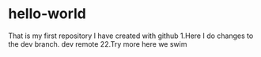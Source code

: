 # hello-world
That is my first repository I have created with github
1.Here I do changes to the dev branch. dev remote
22.Try more
here we swim


